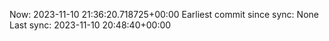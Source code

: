 Now: 2023-11-10 21:36:20.718725+00:00 Earliest commit since sync: None Last sync: 2023-11-10 20:48:40+00:00
